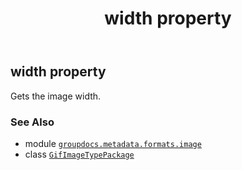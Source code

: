 ﻿---
title: width property
second_title: GroupDocs.Metadata for Python via .NET API References
description: 
type: docs
url: /python-net/groupdocs.metadata.formats.image/gifimagetypepackage/width/
is_root: false
weight: 200
---

## width property


Gets the image width.

### See Also
* module [`groupdocs.metadata.formats.image`](../../)
* class [`GifImageTypePackage`](/metadata/python-net/groupdocs.metadata.formats.image/gifimagetypepackage)
